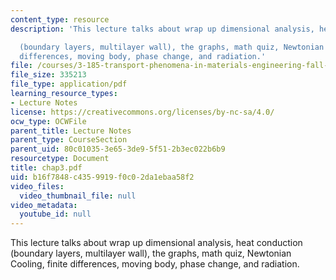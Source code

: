 ```yaml
---
content_type: resource
description: 'This lecture talks about wrap up dimensional analysis, heat conduction

  (boundary layers, multilayer wall), the graphs, math quiz, Newtonian Cooling, finite
  differences, moving body, phase change, and radiation.'
file: /courses/3-185-transport-phenomena-in-materials-engineering-fall-2003/b16f7848c4359919f0c02da1ebaa58f2_chap3.pdf
file_size: 335213
file_type: application/pdf
learning_resource_types:
- Lecture Notes
license: https://creativecommons.org/licenses/by-nc-sa/4.0/
ocw_type: OCWFile
parent_title: Lecture Notes
parent_type: CourseSection
parent_uid: 80c01035-3e65-3de9-5f51-2b3ec022b6b9
resourcetype: Document
title: chap3.pdf
uid: b16f7848-c435-9919-f0c0-2da1ebaa58f2
video_files:
  video_thumbnail_file: null
video_metadata:
  youtube_id: null
---
```

This lecture talks about wrap up dimensional analysis, heat conduction
(boundary layers, multilayer wall), the graphs, math quiz, Newtonian Cooling, finite differences, moving body, phase change, and radiation.